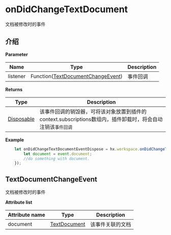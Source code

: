 # onDidChangeTextDocument

文档被修改时的事件

## 介绍

**Parameter**

|Name	|Type															|Description		|
|--			|--																	|--			|
|listener	|Function([TextDocumentChangeEvent](#TextDocumentChangeEvent))	|事件回调	|

**Returns**

|Type	|Description				|
|--			|--					|
|[Disposable](/ExtensionDocs/Api/other/Disposable)	|该事件回调的销毁器，可将该对象放置到插件的context.subscriptions数组内，插件卸载时，将会自动注销该`事件回调`	|

**Example**
``` javascript
    let onDidChangeTextDocumentEventDispose = hx.workspace.onDidChangeTextDocument(function(event){
        let document = event.document;
        //do something with document.
    });
```

## TextDocumentChangeEvent
文档被修改时的事件

**Attribute list**

|Attribute name		|Type						|Description				|
|--			|--								|--					|
|document	|[TextDocument](/ExtensionDocs/Api/windows/TextEditor.md#TextDocument)	|该事件关联的文档	|